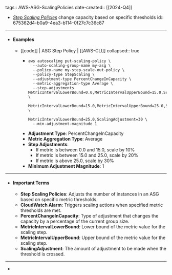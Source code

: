 tags:: AWS-ASG-ScalingPolicies
date-created:: [[2024-Q4]]
- *[Step Scaling Policies](AWS-ASG-ScalingPolicies-Step)* change capacity based on specific thresholds
  id:: 675362d4-b0a9-4ea3-b114-0f27c7c36c87
- ---
- #### Examples
	- [[code]] | ASG Step Policy | [[AWS-CLI]]
	  collapsed:: true
		- ```shell
		  aws autoscaling put-scaling-policy \
		    --auto-scaling-group-name my-asg \
		    --policy-name my-step-scale-out-policy \
		    --policy-type StepScaling \
		    --adjustment-type PercentChangeInCapacity \
		    --metric-aggregation-type Average \
		    --step-adjustments MetricIntervalLowerBound=0.0,MetricIntervalUpperBound=15.0,ScalingAdjustment=10 \
		                       MetricIntervalLowerBound=15.0,MetricIntervalUpperBound=25.0,ScalingAdjustment=20 \
		                       MetricIntervalLowerBound=25.0,ScalingAdjustment=30 \
		    --min-adjustment-magnitude 1
		  ```
		- **Adjustment Type**: PercentChangeInCapacity
		- **Metric Aggregation Type**: Average
		- **Step Adjustments**:
			- If metric is between 0.0 and 15.0, scale by 10%
			- If metric is between 15.0 and 25.0, scale by 20%
			- If metric is above 25.0, scale by 30%
		- **Minimum Adjustment Magnitude**: 1
- ---
- #### Important Terms
	- **Step Scaling Policies**: Adjusts the number of instances in an ASG based on specific metric thresholds.
	- **CloudWatch Alarm**: Triggers scaling actions when specified metric thresholds are met.
	- **PercentChangeInCapacity**: Type of adjustment that changes the capacity by a percentage of the current group size.
	- **MetricIntervalLowerBound**: Lower bound of the metric value for the scaling step.
	- **MetricIntervalUpperBound**: Upper bound of the metric value for the scaling step.
	- **ScalingAdjustment**: The amount of adjustment to be made when the threshold is crossed.
- ---
-